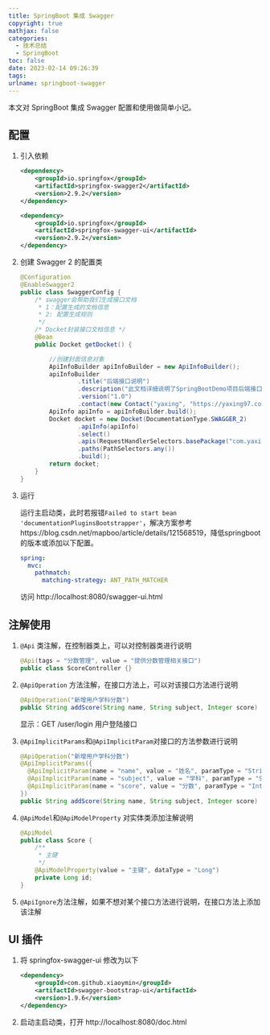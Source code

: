 ```yaml
---
title: SpringBoot 集成 Swagger
copyright: true
mathjax: false
categories:
  - 技术总结
  - SpringBoot
toc: false
date: 2023-02-14 09:26:39
tags:
urlname: springboot-swagger
---
```


本文对 SpringBoot 集成 Swagger 配置和使用做简单小记。<!--more-->

## 配置

1. 引入依赖

	```xml
	<dependency>
	    <groupId>io.springfox</groupId>
	    <artifactId>springfox-swagger2</artifactId>
	    <version>2.9.2</version>
	</dependency>
	
	<dependency>
	    <groupId>io.springfox</groupId>
	    <artifactId>springfox-swagger-ui</artifactId>
	    <version>2.9.2</version>
	</dependency>
	```

2. 创建 Swagger 2 的配置类

	```java
	@Configuration
	@EnableSwagger2
	public class SwaggerConfig {
	    /* swagger会帮助我们⽣成接⼝⽂档
	     * 1：配置⽣成的⽂档信息
	     * 2: 配置⽣成规则
	     */
	    /* Docket封装接⼝⽂档信息 */
	    @Bean
	    public Docket getDocket() {
	
	        //创建封⾯信息对象
	        ApiInfoBuilder apiInfoBuilder = new ApiInfoBuilder();
	        apiInfoBuilder
	                .title("后端接⼝说明")
	                .description("此⽂档详细说明了SpringBootDemo项⽬后端接⼝规范")
	                .version("1.0")
	                .contact(new Contact("yaxing", "https://yaxing97.com", "yaxingfang@163.com"));
	        ApiInfo apiInfo = apiInfoBuilder.build();
	        Docket docket = new Docket(DocumentationType.SWAGGER_2)
	                .apiInfo(apiInfo)
	                .select()
	                .apis(RequestHandlerSelectors.basePackage("com.yaxing.controller"))
	                .paths(PathSelectors.any())
	                .build();
	        return docket;
	    }
	}
	```

3. 运行

	运行主启动类，此时若报错`Failed to start bean 'documentationPluginsBootstrapper'`，解决方案参考https://blog.csdn.net/mapboo/article/details/121568519，降低springboot的版本或添加以下配置。

	```yaml
	spring:
	  mvc:
	    pathmatch:
	      matching-strategy: ANT_PATH_MATCHER
	```

	访问 http://localhost:8080/swagger-ui.html

## 注解使用

1. `@Api` 类注解，在控制器类上，可以对控制器类进行说明

	```java
	@Api(tags = "分数管理", value = "提供分数管理相关接口")
	public class ScoreController {}
	```

2. `@ApiOperation` 方法注解，在接口方法上，可以对该接口方法进行说明

	```java
	@ApiOperation("新增用户学科分数")
	public String addScore(String name, String subject, Integer score) {}
	```

	显示：GET /user/login 用户登陆接口

3. `@ApiImplicitParams`和`@ApiImplicitParam`对接口的方法参数进行说明

	```java
	@ApiOperation("新增用户学科分数")
	@ApiImplicitParams({
	  @ApiImplicitParam(name = "name", value = "姓名", paramType = "String"),
	  @ApiImplicitParam(name = "subject", value = "学科", paramType = "String"),
	  @ApiImplicitParam(name = "score", value = "分数", paramType = "Integer")
	})
	public String addScore(String name, String subject, Integer score) {}
	```

4. `@ApiModel`和`@ApiModelProperty` 对实体类添加注解说明

	```java
	@ApiModel
	public class Score {
	    /**
	     * 主键
	     */
	    @ApiModelProperty(value = "主键", dataType = "Long")
	    private Long id;
	}
	```

5. `@ApiIgnore`方法注解，如果不想对某个接口方法进行说明，在接口方法上添加该注解

## UI 插件

1. 将 springfox-swagger-ui 修改为以下

	```xml
	<dependency>
	    <groupId>com.github.xiaoymin</groupId>
	    <artifactId>swagger-bootstrap-ui</artifactId>
	    <version>1.9.6</version>
	</dependency>
	```

2. 启动主启动类，打开 http://localhost:8080/doc.html

